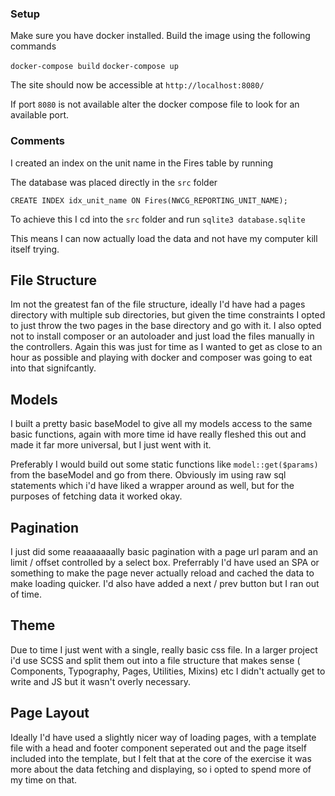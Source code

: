### Setup

Make sure you have docker installed. Build the image using the following commands

`docker-compose build`
`docker-compose up`

The site should now be accessible at `http://localhost:8080/`

If port `8080` is not available alter the docker compose file to look for an available port.


### Comments

I created an index on the unit name in the Fires table by running

The database was placed directly in the `src` folder

`CREATE INDEX idx_unit_name ON Fires(NWCG_REPORTING_UNIT_NAME);`

To achieve this I cd into the `src` folder and run `sqlite3 database.sqlite`

This means I can now actually load the data and not have my computer kill itself trying.


## File Structure

Im not the greatest fan of the file structure, ideally I'd have had a pages directory with multiple sub directories, but given the time constraints I opted to just throw the two pages in the base
directory and go with it. I also opted not to install composer or an autoloader and just load the files manually in the controllers. Again this was just for time as I wanted to get as close to an 
hour as possible and playing with docker and composer was going to eat into that signifcantly. 

## Models 

I built a pretty basic baseModel to give all my models access to the same basic functions, again with more time id have really fleshed this out and made it far more universal, but I just went with it.

Preferably I would build out some static functions like `model::get($params)` from the baseModel and go from there. Obviously im using raw sql statements which i'd have liked a wrapper around as well, 
but for the purposes of fetching data it worked okay.

## Pagination

I just did some reaaaaaaally basic pagination with a page url param and an limit / offset controlled by a select box. Preferrably I'd have used an SPA or something to make the page never actually reload and cached the data to make loading quicker. I'd also have added a next / prev button but I ran out of time.

## Theme

Due to time I just went with a single, really basic css file. In a larger project i'd use SCSS and split them out into a file structure that makes sense ( Components, Typography, Pages, Utilities, Mixins) etc
I didn't actually get to write and JS but it wasn't overly necessary.

## Page Layout

Ideally I'd have used a slightly nicer way of loading pages, with a template file with a head and footer component seperated out and the page itself included into the template, but I felt that at the core of the exercise
it was more about the data fetching and displaying, so i opted to spend more of my time on that.
